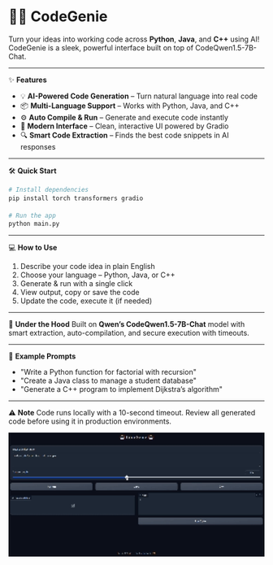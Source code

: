 # 🧞‍♂️ CodeGenie

Turn your ideas into working code across **Python**, **Java**, and **C++** using AI!  
CodeGenie is a sleek, powerful interface built on top of CodeQwen1.5-7B-Chat.

---

✨ **Features**

- 💡 **AI-Powered Code Generation** – Turn natural language into real code
- 📦 **Multi-Language Support** – Works with Python, Java, and C++
- ⚙️ **Auto Compile & Run** – Generate and execute code instantly
- 🎨 **Modern Interface** – Clean, interactive UI powered by Gradio
- 🔍 **Smart Code Extraction** – Finds the best code snippets in AI responses

---

🛠️ **Quick Start**

```bash
# Install dependencies
pip install torch transformers gradio

# Run the app
python main.py
```

---

💻 **How to Use**
1. Describe your code idea in plain English  
2. Choose your language – Python, Java, or C++  
3. Generate & run with a single click  
4. View output, copy or save the code
5. Update the code, execute it (if needed)

---

🧠 **Under the Hood**
Built on **Qwen’s CodeQwen1.5-7B-Chat** model with smart extraction, auto-compilation, and secure execution with timeouts.

---

📝 **Example Prompts**
- "Write a Python function for factorial with recursion"
- "Create a Java class to manage a student database"
- "Generate a C++ program to implement Dijkstra’s algorithm"

---

⚠️ **Note**
Code runs locally with a 10-second timeout. Review all generated code before using it in production environments.

<p align="center">
  <img src="./MultiLangAI.gif" alt="Animated Coding GIF" width="1000"/>
</p>


